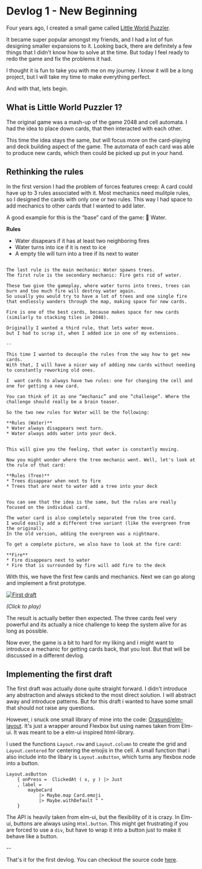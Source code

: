 # Devlog 1 - New Beginning

Four years ago, I created a small game called [Little World Puzzler](https://orasund.itch.io/little-world-puzzler).

It became super popular amongst my friends, and I had a lot of fun designing smaller expansions to it.
Looking back, there are definitely a few things that I didn't know how to solve at the time.
But today I feel ready to redo the game and fix the problems it had.

I thought it is fun to take you with me on my journey.
I know it will be a long project, but I will take my time to make everything perfect.

And with that, lets begin.

## What is Little World Puzzler 1?

The original game was a mash-up of the game 2048 and cell automata.
I had the idea to place down cards, that then interacted with each other.

This time the idea stays the same, but will focus more on the card-playing and deck building aspect of the game.
The automata of each card was able to produce new cards, which then could be picked up put in your hand.

## Rethinking the rules

In the first version I had the problem of forces features creep:
A card could have up to 3 rules associated with it.
Most mechanics need mulitple rules, so I designed the cards with only one or two rules.
This way I had space to add mechanics to other cards that I wanted to add later.

A good example for this is the “base” card of the game: 🌊 Water.


**Rules**
* Water disapears if it has at least two neighboring fires
* Water turns into ice if it is next to ice
* A empty tile will turn into a tree if its next to water
```

The last rule is the main mechanic: Water spawns trees.
The first rule is the secondary mechanic: Fire gets rid of water.

These two give the gameplay, where water turns into trees, trees can burn and too much fire will destroy water again.
So usually you would try to have a lot of trees and one single fire that endlessly wanders through the map, making space for new cards.

Fire is one of the best cards, because makes space for new cards (similarly to stacking tiles in 2048).

Originally I wanted a third rule, that lets water move.
but I had to scrap it, when I added ice in one of my extensions.

--

This time I wanted to decouple the rules from the way how to get new cards.
With that, I will have a nicer way of adding new cards without needing to constantly reworking old ones.

I  want cards to always have two rules: one for changing the cell and one for getting a new card.

You can think of it as one “mechanic” and one “challenge”. Where the challenge should really be a brain teaser.

So the two new rules for Water will be the following:

**Rules (Water)**
* Water always disappears next turn.
* Water always adds water into your deck.


This will give you the feeling, that water is constantly moving.

Now you might wonder where the tree mechanic went. Well, let's look at the rule of that card:

**Rules (Tree)**
* Trees disappear when next to fire
* Trees that are next to water add a tree into your deck


You can see that the idea is the same, but the rules are really focused on the individual card.

The water card is also completely separated from the tree card.
I would easily add a different tree variant (like the evergreen from the original).
In the old version, adding the evergreen was a nightmare.

To get a complete picture, we also have to look at the fire card:

**Fire**
* Fire disappears next to water
* Fire that is surrounded by fire will add fire to the deck
```

With this, we have the first few cards and mechanics.
Next we can go along and implement a first prototype.

[![First draft](https://orasund.github.io/littleWorldPuzzler/devlog/1/game.png)](https://orasund.github.io/littleWorldPuzzler/devlog/1/)

_(Click to play)_

The result is actually better then expected. The three cards feel very powerful and its actually a nice challenge to keep the system alive for as long as possible.

Now ever, the game is a bit to hard for my liking and i might want to introduce a mechanic for getting cards back, that you lost. But that will be discussed in a different devlog.

## Implementing the first draft

The first draft was actually done quite straight forward. I didn't introduce any abstraction and always sticked to the most direct solution. I will abstract away and introduce patterns. But for this draft i wanted to have some small that should not raise any questions.

However, i snuck one small library of mine into the code: [Orasund/elm-layout](https://package.elm-lang.org/packages/Orasund/elm-layout/latest/). It's just a wrapper around Flexbox but using names taken from Elm-ui. It was meant to be a elm-ui inspired html-library.

I used the functions `Layout.row` and `Layout.column` to create the grid and `Layout.centered` for centering the emojis in the cell.
A small function that i also include into the libary is `Layout.asButton`, which turns any flexbox node into a button.

```
Layout.asButton
    { onPress =  ClickedAt ( x, y ) |> Just
    , label =
        maybeCard
            |> Maybe.map Card.emoji
            |> Maybe.withDefault " "
    }
```

The API is heavily taken from elm-ui, but the flexibility of it is crazy. In Elm-ui, buttons are always using `Html.button`.
This might get frustrating if you are forced to use a `div`, but have to wrap it into a button just to make it behave like a button.

--

That's it for the first devlog. You can checkout the source code [here](https://github.com/Orasund/littleWorldPuzzler/tree/4a36a09e59ed769ae490965a551edda2f82f4f30/DevLog1).